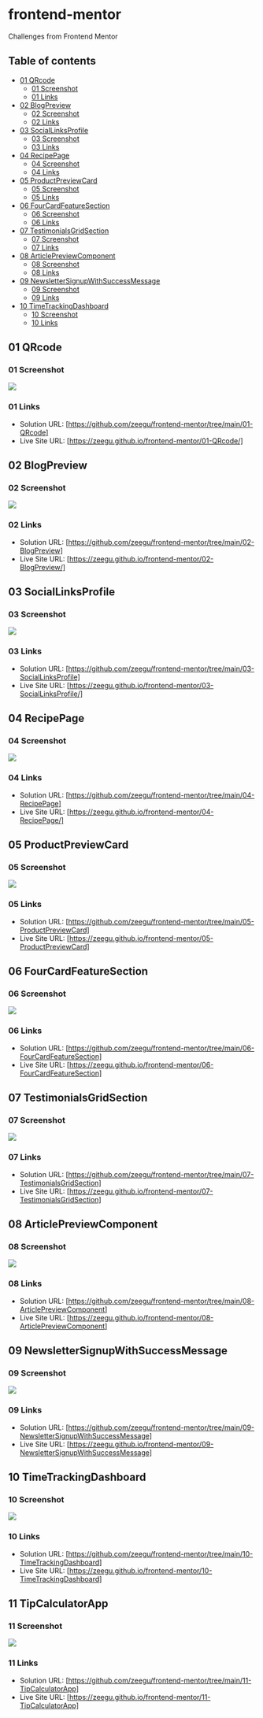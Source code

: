 # frontend-mentor

Challenges from Frontend Mentor

## Table of contents

- [01 QRcode](#01-qrcode)
  - [01 Screenshot](#01-screenshot)
  - [01 Links](#01-links)
- [02 BlogPreview](#02-blogpreview)
  - [02 Screenshot](#02-screenshot)
  - [02 Links](#02-links)
- [03 SocialLinksProfile](#03-sociallinksprofile)
  - [03 Screenshot](#03-screenshot)
  - [03 Links](#03-links)
- [04 RecipePage](#04-recipepage)
  - [04 Screenshot](#04-screenshot)
  - [04 Links](#04-links)
- [05 ProductPreviewCard](#05-productpreviewcard)
  - [05 Screenshot](#05-screenshot)
  - [05 Links](#05-links)
- [06 FourCardFeatureSection](#06-fourcardfeaturesection)
  - [06 Screenshot](#06-screenshot)
  - [06 Links](#06-links)
- [07 TestimonialsGridSection](#07-testimonialsgridsection)
  - [07 Screenshot](#07-screenshot)
  - [07 Links](#07-links)
- [08 ArticlePreviewComponent](#08-articlepreviewcomponent)
  - [08 Screenshot](#08-screenshot)
  - [08 Links](#08-links)
- [09 NewsletterSignupWithSuccessMessage](#09-newslettersignupwithsuccessmessage)
  - [09 Screenshot](#09-screenshot)
  - [09 Links](#09-links)
- [10 TimeTrackingDashboard](#10-timetrackingdashboard)
  - [10 Screenshot](#10-screenshot)
  - [10 Links](#10-links)

## 01 QRcode

### 01 Screenshot

![](./01-QRcode/screenshot.png)

### 01 Links

- Solution URL: [https://github.com/zeegu/frontend-mentor/tree/main/01-QRcode]
- Live Site URL: [https://zeegu.github.io/frontend-mentor/01-QRcode/]

## 02 BlogPreview

### 02 Screenshot

![](./02-BlogPreview/screenshot.png)

### 02 Links

- Solution URL: [https://github.com/zeegu/frontend-mentor/tree/main/02-BlogPreview]
- Live Site URL: [https://zeegu.github.io/frontend-mentor/02-BlogPreview/]

## 03 SocialLinksProfile

### 03 Screenshot

![](./03-SocialLinksProfile/screenshot.png)

### 03 Links

- Solution URL: [https://github.com/zeegu/frontend-mentor/tree/main/03-SocialLinksProfile]
- Live Site URL: [https://zeegu.github.io/frontend-mentor/03-SocialLinksProfile/]

## 04 RecipePage

### 04 Screenshot

![](./04-RecipePage/screenshot.png)

### 04 Links

- Solution URL: [https://github.com/zeegu/frontend-mentor/tree/main/04-RecipePage]
- Live Site URL: [https://zeegu.github.io/frontend-mentor/04-RecipePage/]

## 05 ProductPreviewCard

### 05 Screenshot

![](./05-ProductPreviewCard/screenshot.png)

### 05 Links

- Solution URL: [https://github.com/zeegu/frontend-mentor/tree/main/05-ProductPreviewCard]
- Live Site URL: [https://zeegu.github.io/frontend-mentor/05-ProductPreviewCard]

## 06 FourCardFeatureSection

### 06 Screenshot

![](./06-FourCardFeatureSection/screenshot.png)

### 06 Links

- Solution URL: [https://github.com/zeegu/frontend-mentor/tree/main/06-FourCardFeatureSection]
- Live Site URL: [https://zeegu.github.io/frontend-mentor/06-FourCardFeatureSection]

## 07 TestimonialsGridSection

### 07 Screenshot

![](./07-TestimonialsGridSection/screenshot.png)

### 07 Links

- Solution URL: [https://github.com/zeegu/frontend-mentor/tree/main/07-TestimonialsGridSection]
- Live Site URL: [https://zeegu.github.io/frontend-mentor/07-TestimonialsGridSection]

## 08 ArticlePreviewComponent

### 08 Screenshot

![](./08-ArticlePreviewComponent/screenshot.png)

### 08 Links

- Solution URL: [https://github.com/zeegu/frontend-mentor/tree/main/08-ArticlePreviewComponent]
- Live Site URL: [https://zeegu.github.io/frontend-mentor/08-ArticlePreviewComponent]

## 09 NewsletterSignupWithSuccessMessage

### 09 Screenshot

![](./09-NewsletterSignupWithSuccessMessage/screenshot.png)

### 09 Links

- Solution URL: [https://github.com/zeegu/frontend-mentor/tree/main/09-NewsletterSignupWithSuccessMessage]
- Live Site URL: [https://zeegu.github.io/frontend-mentor/09-NewsletterSignupWithSuccessMessage]

## 10 TimeTrackingDashboard

### 10 Screenshot

![](./10-TimeTrackingDashboard/screenshot.png)

### 10 Links

- Solution URL: [https://github.com/zeegu/frontend-mentor/tree/main/10-TimeTrackingDashboard]
- Live Site URL: [https://zeegu.github.io/frontend-mentor/10-TimeTrackingDashboard]

## 11 TipCalculatorApp

### 11 Screenshot

![](./11-TipCalculatorApp/screenshot.png)

### 11 Links

- Solution URL: [https://github.com/zeegu/frontend-mentor/tree/main/11-TipCalculatorApp]
- Live Site URL: [https://zeegu.github.io/frontend-mentor/11-TipCalculatorApp]
